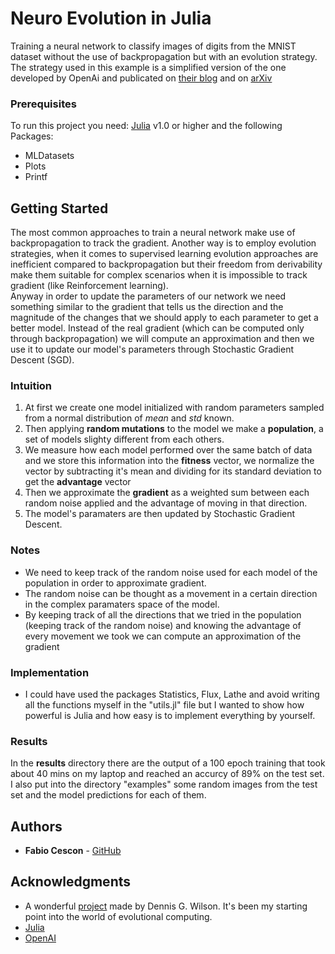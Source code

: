 # Neuro Evolution in Julia

Training a neural network to classify images of digits from the MNIST dataset without the use of backpropagation but with an evolution strategy. The strategy used in this example is a simplified version of the one developed by OpenAi and publicated on [their blog](https://openai.com/blog/evolution-strategies/) and on [arXiv](https://arxiv.org/pdf/1703.03864.pdf)
  
### Prerequisites

To run this project you need: [Julia](https://julialang.org/) v1.0 or higher and the following Packages:
- MLDatasets
- Plots
- Printf

## Getting Started

The most common approaches to train a neural network make use of  backpropagation to track the gradient. Another way is to employ evolution strategies, when it comes to supervised learning evolution approaches are inefficient compared to backpropagation but their freedom from derivability make them suitable for complex scenarios when it is impossible to track gradient (like Reinforcement learning).  
Anyway in order to update the parameters of our network we need something similar to the gradient that tells us the direction and the magnitude of the changes that we should apply to each parameter to get a better model. Instead of the real gradient (which can be computed only through backpropagation) we will compute an approximation and then we use it to update our model's parameters through Stochastic Gradient Descent (SGD).  
  
### Intuition  
1. At first we create one model initialized with random parameters sampled from a normal distribution of *mean* and *std* known.
2. Then applying **random mutations** to the model we make a **population**, a set of models slighty different from each others. 
3. We measure how each model performed over the same batch of data and we store this information into the **fitness** vector, we normalize the vector by subtracting it's mean and dividing for its standard deviation to get the **advantage** vector
4. Then we approximate the **gradient** as a weighted sum between each random noise applied and the advantage of moving in that direction.
5. The model's paramaters are then updated by Stochastic Gradient Descent. 
  
### Notes
- We need to keep track of the random noise used for each model of the population in order to approximate gradient.
- The random noise can be thought as a movement in a certain direction in the complex paramaters space of the model. 
- By keeping track of all the directions that we tried in the population (keeping track of the random noise) and knowing the advantage of every movement we took we can compute an approximation of the gradient
  
### Implementation
- I could have used the packages Statistics, Flux, Lathe and avoid writing all the functions myself in the "utils.jl" file but I wanted to show how powerful is Julia and how easy is to implement everything by yourself.

### Results
In the **results** directory there are the output of a 100 epoch training that took about 40 mins on my laptop and reached an accurcy of 89% on the test set. I also put into the directory "examples" some random images from the test set and the model predictions for each of them.

## Authors

* **Fabio Cescon** - [GitHub](https://github.com/cesch97)


## Acknowledgments

* A wonderful [project](https://github.com/d9w/evolution) made by Dennis G. Wilson. It's been my starting point into the world of evolutional computing.
* [Julia](https://julialang.org/)
* [OpenAI](https://openai.com/)


